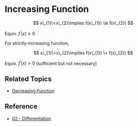 # Increasing Function

$$
x\_{1}\<x\_{2}\implies f(x\_{1}) \le f(x\_{2})
$$

Equiv. $f^{\prime}\left(x\right)\ge0$

For strictly-increasing function,

$$
x\_{1}\<x\_{2}\implies f(x\_{1}) \< f(x\_{2})
$$

Equiv. $f^{\prime}\left(x\right)>0$ (sufficient but not necessary)

## Related Topics

* [Decreasing Function](Decreasing%20Function.md)

## Reference

* [02 - Differentiation](../../../../00%20-%20Summary/SCMA104%20-%20System%20of%20Ordinary%20Differential%20Equations%20and%20Applications%20in%20Medical%20Science/02%20-%20Differentiation.md)
